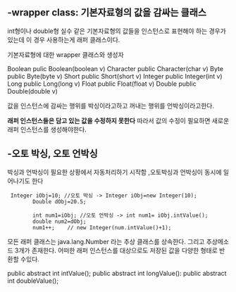 -wrapper class: 기본자료형의 값을 감싸는 클래스 
-
int형이나 double형 실수 같은 기본자료형의 값들을 인스턴스로 표현해야 하는 경우가 있는데 이 경우 사용하는게 래퍼 클래스이다.

기본자료형에 대한 wrapper 클래스와 생성자

Boolean pulic Boolean(boolean v)
Character public Character(char v)
Byte public Byte(byte v)
Short public Short(short v)
Integer public Integer(int v)
Long public Long(long v)
Float public Float(float v)
Double public Double(double v)

값을 인스턴스에 감싸는 행위를 박싱이라고하고 꺼내는 행위를 언박싱이라고한다.

**래퍼 인스턴스들은 담고 있는 값을 수정하지 못한다** 따라서 값의 수정이 필요하면 새로운 래퍼 인스턴스를 생성해야한다. 

-오토 박싱, 오토 언박싱
-
박싱과 언박싱이 필요한 상황에서 자동처리하기 시작함 ,오토박싱과 언박싱이 동시에 일어나기도 한다

```
 Integer iObj=10; //오토 박싱 -> Integer iObj=new Integer(10);
        Double dObj=20.5;
        
        int num1=iObj; //오토 언박싱 -> int num1= iObj.intValue();
        double num2=dObj;
        num1++;    // new Integer(num.intValue()+1);
```

모든 래퍼 클래스는 java.lang.Number 라는 추상 클래스를 상속한다. 그리고 추상메소드 3개가 존재한다. 어떠한 래퍼 인스턴스를 대상으로도 저장된 값을 다양한 형태로 반환할 수있다.

public abstract int intValue();
public abstract int longValue():
public abstract int doubleValue();





